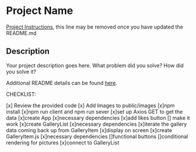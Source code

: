 # Project Name

[Project Instructions](./INSTRUCTIONS.md), this line may be removed once you have updated the README.md

## Description

Your project description goes here. What problem did you solve? How did you solve it?

Additional README details can be found [here](https://github.com/PrimeAcademy/readme-template/blob/master/README.md).

CHECKLIST:

[x] Review the provided code
[x] Add Images to public/images
[x]npm install
[x]npm run client and npm run sever
[x]set up Axios GET to get the data
[x]create App
    [x]necessary dependencies
    [x]add likes button
        [] make it work
[x]create GalleryList
    [x]necessary dependencies
    [x]iterate the gallery data coming back up from GalleryItem
    [x]display on screen
[x]create GalleryItem.js
    [x]necessary dependencies
    []functional buttons
    []conditional rendering for pictures
    [x]connect to GalleryList



